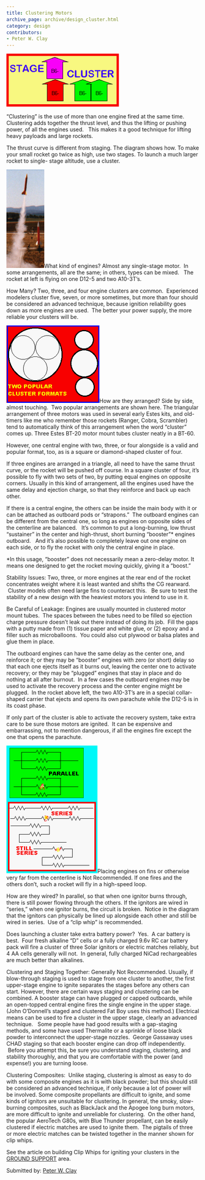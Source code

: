```yaml
---
title: Clustering Motors
archive_page: archive/design_cluster.html
category: design
contributors:
- Peter W. Clay
---
```

![](/images/cluster_st_cl.gif)

“Clustering” is the use of more than one engine fired at the same time. Clustering adds together the thrust level, and thus the lifting or pushing power, of all the engines used. &nbsp; This makes it a good technique for lifting heavy payloads and large rockets.

The thrust curve is different from staging. The diagram shows how. To make your small rocket go twice as high, use two stages. To launch a much larger rocket to single- stage altitude, use a cluster.

![](/images/cluster_bbbvcfly.gif)What kind of engines? Almost any single-stage motor. &nbsp;In some arrangements, all are the same; in others, types can be mixed. &nbsp; The rocket at left is flying on one D12-5 and two A10-3T’s.

How Many? Two, three, and four engine clusters are common. &nbsp;Experienced modelers cluster five, seven, or more sometimes, but more than four should be considered an advanced technique, because ignition reliability goes down as more engines are used. &nbsp;The better your power supply, the more reliable your clusters will be.

![](/images/cluster_clformat.gif)How are they arranged? Side by side, almost touching. &nbsp;Two popular arrangements are shown here. The triangular arrangement of three motors was used in several early Estes kits, and old-timers like me who remember those rockets (Ranger, Cobra, Scrambler) tend to automatically think of this arrangement when the word “cluster” comes up. Three Estes BT-20 motor mount tubes cluster neatly in a BT-60.

However, one central engine with two, three, or four alongside is a valid and popular format, too, as is a square or diamond-shaped cluster of four.

If three engines are arranged in a triangle, all need to have the same thrust curve, or the rocket will be pushed off course. In a square cluster of four, it’s possible to fly with two sets of two, by putting equal engines on opposite corners. Usually in this kind of arrangement, all the engines used have the same delay and ejection charge, so that they reinforce and back up each other.

If there is a central engine, the others can be inside the main body with it or can be attached as outboard pods or “strapons.” &nbsp;The outboard engines can be different from the central one, so long as engines on opposite sides of the centerline are balanced. &nbsp; It’s common to put a long-burning, low thrust “sustainer” in the center and high-thrust, short burning “booster”\* engines outboard. &nbsp;&nbsp;And it’s also possible to completely leave out one engine on each side, or to fly the rocket with only the central engine in place.

\*In this usage, “booster” does not necessarily mean a zero-delay motor. It means one designed to get the rocket moving quickly, giving it a “boost.”

Stability Issues: Two, three, or more engines at the rear end of the rocket concentrates weight where it is least wanted and shifts the CG rearward. &nbsp;Cluster models often need large fins to counteract this. &nbsp; Be sure to test the stability of a new design with the heaviest motors you intend to use in it.

Be Careful of Leakage: Engines are usually mounted in clustered motor mount tubes. &nbsp;The spaces between the tubes need to be filled so ejection charge pressure doesn’t leak out there instead of doing its job. &nbsp;Fill the gaps with a putty made from (1) tissue paper and white glue, or (2) epoxy and a filler such as microballoons. &nbsp;You could also cut plywood or balsa plates and glue them in place.

The outboard engines can have the same delay as the center one, and reinforce it; or they may be “booster” engines with zero (or short) delay so that each one ejects itself as it burns out, leaving the center one to activate recovery; or they may be “plugged” engines that stay in place and do nothing at all after burnout. &nbsp;In a few cases the outboard engines may be used to activate the recovery process and the center engine might be plugged. &nbsp;In the rocket above left, the two A10-3T’s are in a special collar-shaped carrier that ejects and opens its own parachute while the D12-5 is in its coast phase.

If only part of the cluster is able to activate the recovery system, take extra care to be sure those motors are ignited. &nbsp;It can be expensive and embarrassing, not to mention dangerous, if all the engines fire except the one that opens the parachute. &nbsp;

![](/images/cluster_clwiring.gif)Placing engines on fins or otherwise very far from the centerline is Not Recommended. If one fires and the others don’t, such a rocket will fly in a high-speed loop.

How are they wired? In parallel, so that when one ignitor burns through, there is still power flowing through the others. If the ignitors are wired in “series,” when one ignitor burns, the circuit is broken. &nbsp;Notice in the diagram that the ignitors can physically be lined up alongside each other and still be wired in series. &nbsp;Use of a “clip whip” is recommended.

Does launching a cluster take extra&nbsp;battery power? &nbsp;Yes. &nbsp;A car battery is best. &nbsp;Four fresh alkaline “D” cells or a fully charged 9.6v RC car battery pack will fire a cluster of three Solar ignitors or electric matches reliably, but 4 AA cells generally will not. &nbsp;In general, fully charged NiCad rechargeables are much better than alkalines.

Clustering and Staging Together: Generally Not Recommended. Usually, if blow-through staging is used to stage from one cluster to another, the first upper-stage engine to ignite separates the stages before any others can start. However, there are certain ways staging and clustering can be combined. A booster stage can have plugged or capped outboards, while an open-topped central engine fires the single engine in the upper stage. (John O’Donnell’s staged and clustered Fat Boy uses this method.)&nbsp;Electrical means can be used to fire a cluster in the upper stage, clearly an advanced technique. &nbsp;&nbsp;Some people have had good results with a gap-staging methods, and some have used Thermalite or a sprinkle of loose black powder to interconnect the upper-stage nozzles. &nbsp;George Gassaway uses CHAD staging so that each booster engine can drop off independently. &nbsp;Before you attempt this, be sure you understand staging, clustering, and stability thoroughly, and that you are comfortable with the power (and expense!) you are turning loose.

Clustering Composites: &nbsp;Unlike staging, clustering is almost as easy to do with some composite engines as it is with black powder; but this should still be considered an advanced technique, if only because a lot of power will be&nbsp;involved. Some composite propellants are difficult to ignite, and some kinds of ignitors are unsuitable for clustering. In general, the smoky, slow-burning composites, such as BlackJack and the Apogee long burn motors, are more difficult to ignite and unreliable for clustering. &nbsp;On the other hand, the popular AeroTech G80s, with&nbsp;Blue Thunder propellant, can be easily clustered if electric matches are used to ignite them. &nbsp;The pigtails of three or more electric matches can be twisted together in the manner shown for clip whips.

See the article on building Clip Whips for igniting your clusters in the [GROUND SUPPORT](index_support.html) area.

Submitted by: [Peter W. Clay](mailto:peterlynnc@aol.com)

